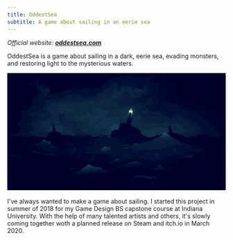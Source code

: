```yaml
---
title: OddestSea
subtitle: A game about sailing in an eerie sea
---
```


*Official website: __[oddestsea.com](https://www.oddestsea.com/)__*

OddestSea is a game about sailing in a dark, eerie sea, evading monsters, and restoring light to the mysterious waters.

![](/assets/image/oddestsea1.gif)

I've always wanted to make a game about sailing. I started this project in summer of 2018 for my Game Design BS capstone course at Indiana University. With the help of many talented artists and others, it's slowly coming together woth a planned release on Steam and itch.io in March 2020.
